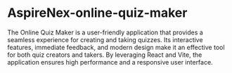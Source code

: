 # AspireNex-online-quiz-maker
The Online Quiz Maker is a user-friendly application that provides a seamless experience for creating and taking quizzes. Its interactive features, immediate feedback, and modern design make it an effective tool for both quiz creators and takers. By leveraging React and Vite, the application ensures high performance and a responsive user interface.
